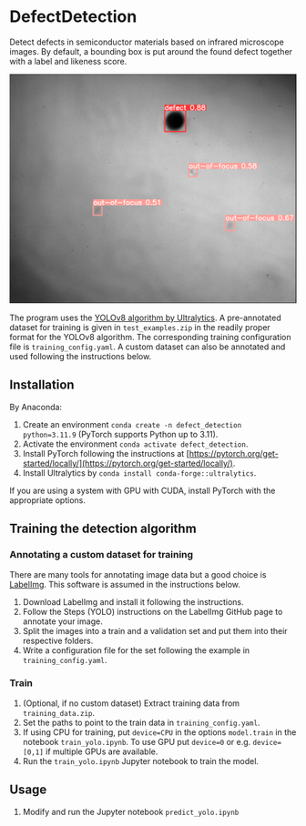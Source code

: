 # DefectDetection
Detect defects in semiconductor materials based on infrared microscope images.
By default, a bounding box is put around the found defect together with a label and likeness score.

![Detected deffects](/assets/images/example_detected.png)

The program uses the [YOLOv8 algorithm by Ultralytics](https://docs.ultralytics.com/models/yolov8).
A pre-annotated dataset for training is given in `test_examples.zip` in the readily proper format for the YOLOv8 algorithm.
The corresponding training configuration file is `training_config.yaml`. 
A custom dataset can also be annotated and used following the instructions below.   

## Installation
By Anaconda:
1. Create an environment `conda create -n defect_detection python=3.11.9` (PyTorch supports Python up to 3.11).
2. Activate the environment `conda activate defect_detection`.
3. Install PyTorch following the instructions at [https://pytorch.org/get-started/locally/](https://pytorch.org/get-started/locally/). 
4. Install Ultralytics by `conda install conda-forge::ultralytics`.

If you are using a system with GPU with CUDA, install PyTorch with the appropriate options.
## Training the detection algorithm

### Annotating a custom dataset for training
There are many tools for annotating image data but a good choice is [LabelImg](https://github.com/HumanSignal/labelImg). 
This software is assumed in the instructions below.
1. Download LabelImg and install it following the instructions.
2. Follow the Steps (YOLO) instructions on the LabelImg GitHub page to annotate your image.
3. Split the images into a train and a validation set and put them into their respective folders.
4. Write a configuration file for the set following the example in `training_config.yaml`.

### Train
1. (Optional, if no custom dataset) Extract training data from `training_data.zip`.
2. Set the paths to point to the train data in `training_config.yaml`.
3. If using CPU for training, put `device=CPU` in the options `model.train` in the notebook `train_yolo.ipynb`. To use GPU put `device=0` or e.g. `device=[0,1]` if multiple GPUs are available.
4. Run the `train_yolo.ipynb` Jupyter notebook to train the model.

## Usage
1. Modify and run the Jupyter notebook `predict_yolo.ipynb`
